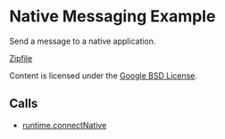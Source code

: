 
Native Messaging Example
=======

Send a message to a native application.

[Zipfile](http://developer.chrome.com/extensions/examples/api/nativeMessaging/app.zip)

Content is licensed under the [Google BSD License](http://code.google.com/google_bsd_license.html).

Calls
-----

* [runtime.connectNative](https://developer.chrome.com/extensions/runtime#method-connectNative)